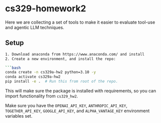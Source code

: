 # cs329-homework2
Here we are collecting a set of tools to make it easier to evaluate tool-use and agentic LLM techniques.

## Setup

```bash
1. Download anaconda from https://www.anaconda.com/ and install
2. Create a new environment, and install the repo:

```bash
conda create -n cs329a-hw2 python=3.10 -y
conda activate cs329a-hw2
pip install -e .  # Run this from root of the repo.
```

This will make sure the package is installed with requirements, so you can import functionality from `cs329_hw2`.

Make sure you have the `OPENAI_API_KEY`, `ANTHROPIC_API_KEY`, `TOGETHER_API_KEY`, `GOOGLE_API_KEY`, and `ALPHA_VANTAGE_KEY` environment variables set.
